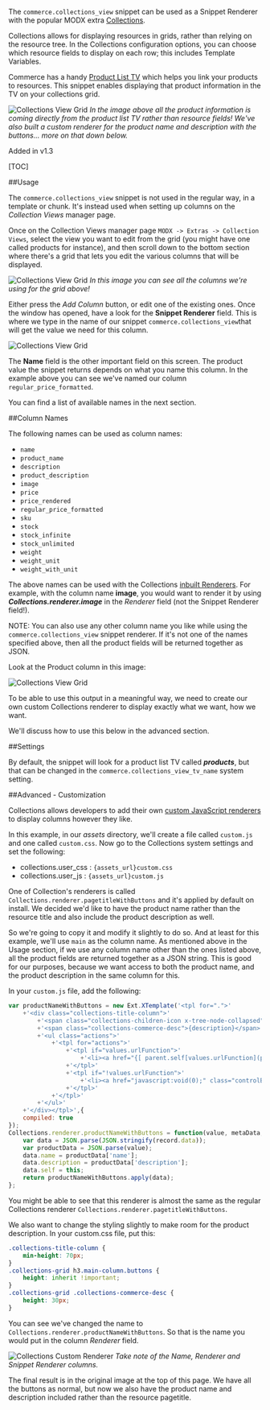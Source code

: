 The `commerce.collections_view` snippet can be used as a Snippet Renderer with the popular MODX extra 
[Collections](https://docs.modx.com/3.x/en/extras/collections/index).

Collections allows for displaying resources in grids, rather than relying on the resource tree. In the Collections
configuration options, you can choose which resource fields to display on each row; this includes Template Variables.

Commerce has a handy [Product List TV](https://docs.modmore.com/en/Commerce/v1/Product_Catalog/Products_TV.html) which helps you link your products to resources. This snippet enables
displaying that product information in the TV on your collections grid.

![Collections View Grid](../../images/products/collections_view_grid.png)
_In the image above all the product information is coming directly from the product list TV rather than resource fields!
We've also built a custom renderer for the product name and description with the buttons... more on that down below._

Added in v1.3

[TOC]

##Usage

The `commerce.collections_view` snippet is not used in the regular way, in a template or chunk. It's instead
used when setting up columns on the _Collection Views_ manager page. 

Once on the Collection Views manager page `MODX -> Extras -> Collection Views`, select the view you want to edit from the grid
(you might have one called products for instance), and then scroll down to the bottom section where there's a grid 
that lets you edit the various columns that will be displayed.

![Collections View Grid](../../images/products/collections_view_config.png)
_In this image you can see all the columns we're using for the grid above!_

Either press the _Add Column_ button, or edit one of the existing ones. Once the window has opened,
have a look for the **Snippet Renderer** field. This is where we type in the name of our snippet 
`commerce.collections_view`that will get the value we need for this column.

![Collections View Grid](../../images/products/collections_view_column_edit.png)

The **Name** field is the other important field on this screen. The product value the snippet returns
depends on what you name this column. In the example above you can see we've named our column 
`regular_price_formatted`.

You can find a list of available names in the next section.

##Column Names

The following names can be used as column names:

- `name`
- `product_name`
- `description`
- `product_description`
- `image`
- `price`
- `price_rendered`
- `regular_price_formatted`
- `sku`
- `stock`
- `stock_infinite`
- `stock_unlimited`
- `weight`
- `weight_unit`
- `weight_with_unit`

The above names can be used with the Collections [inbuilt Renderers](https://docs.modx.com/3.x/en/extras/collections/index#renderers).
For example, with the column name **image**, you would want to render it by using **_Collections.renderer.image_**
in the _Renderer_ field (not the Snippet Renderer field!).

NOTE: You can also use any other column name you like while using the `commerce.collections_view` snippet renderer. 
If it's not one of the names specified above, then all the product fields will be returned together as JSON.

Look at the Product column in this image:

![Collections View Grid](../../images/products/collections_view_json.png)

To be able to use this output in a meaningful way, we need to create our own custom Collections renderer to display
exactly what we want, how we want.

We'll discuss how to use this below in the advanced section.

##Settings

By default, the snippet will look for a product list TV called **_products_**, but that can be changed in
the `commerce.collections_view_tv_name` system setting.

##Advanced - Customization

Collections allows developers to add their own [custom JavaScript renderers](https://docs.modx.com/3.x/en/extras/collections/index#custom-renderers)
to display columns however they like.

In this example, in our _assets_ directory, we'll create a file called `custom.js` and one called `custom.css`.
Now go to the Collections system settings and set the following:
- collections.user_css : `{assets_url}custom.css`
- collections.user_js : `{assets_url}custom.js`

One of Collection's renderers is called `Collections.renderer.pagetitleWithButtons` and it's applied by default on install. 
We decided we'd like to have the product name rather than the resource title and also include the 
product description as well. 

So we're going to copy it and modify it slightly to do so. And at least for this example, we'll use `main` as the 
column name. As mentioned above in the Usage section, if we use any column name other than the ones listed above,
all the product fields are returned together as a JSON string. This is good for our purposes, because we want 
access to both the product name, and the product description in the same column for this.

In your `custom.js` file, add the following:
```js
var productNameWithButtons = new Ext.XTemplate('<tpl for=".">'
    +'<div class="collections-title-column">'
        +'<span class="collections-children-icon x-tree-node-collapsed"><i class="{icons}"></i></span><h3 class="main-column buttons"><a href="{[ parent.self.getEditChildUrl(parent) ]}" title="Edit {pagetitle}">{name}</a></h3>'
        +'<span class="collections-commerce-desc">{description}</span>'
        +'<ul class="actions">'
            +'<tpl for="actions">'
                +'<tpl if="values.urlFunction">'
                    +'<li><a href="{[ parent.self[values.urlFunction](parent) ]}" class="{className}">{text}</a></li>'
                +'</tpl>'
                +'<tpl if="!values.urlFunction">'
                    +'<li><a href="javascript:void(0);" class="controlBtn {className}">{text}</a></li>'
                +'</tpl>'
            +'</tpl>'
        +'</ul>'
    +'</div></tpl>',{
    compiled: true
});
Collections.renderer.productNameWithButtons = function(value, metaData, record, rowIndex, colIndex, store) {
    var data = JSON.parse(JSON.stringify(record.data));
    var productData = JSON.parse(value);
    data.name = productData['name'];
    data.description = productData['description'];
    data.self = this;
    return productNameWithButtons.apply(data);
};
```
You might be able to see that this renderer is almost the same as the regular Collections renderer `Collections.renderer.pagetitleWithButtons`.


We also want to change the styling slightly to make room for the product description. In your custom.css file, put this:
```css
.collections-title-column {
    min-height: 70px;
}
.collections-grid h3.main-column.buttons {
    height: inherit !important;
}
.collections-grid .collections-commerce-desc {
    height: 30px;
}

```

You can see we've changed the name to `Collections.renderer.productNameWithButtons`. So that is the name you would 
put in the column _Renderer_ field.

![Collections Custom Renderer](../../images/products/collections_view_custom.png)
_Take note of the Name, Renderer and Snippet Renderer columns._

The final result is in the original image at the top of this page. We have all the buttons as normal,
but now we also have the product name and description included rather than the resource pagetitle.